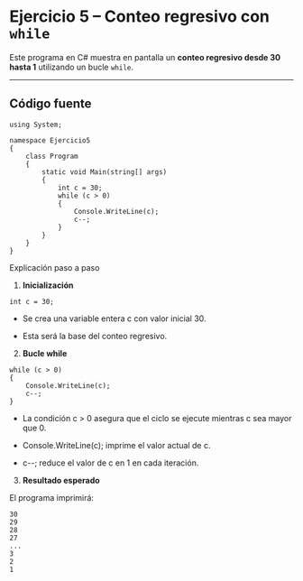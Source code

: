 #  Ejercicio 5 – Conteo regresivo con `while`

Este programa en C# muestra en pantalla un **conteo regresivo desde 30 hasta 1** utilizando un bucle `while`.

---

## Código fuente

```
using System;

namespace Ejercicio5
{
    class Program
    {
        static void Main(string[] args)
        {
            int c = 30;
            while (c > 0)
            {
                Console.WriteLine(c);
                c--;
            }
        }
    }
}
```
Explicación paso a paso
1. **Inicialización**
```
int c = 30;
```

- Se crea una variable entera c con valor inicial 30.

- Esta será la base del conteo regresivo.

2. **Bucle while**
```
while (c > 0)
{
    Console.WriteLine(c);
    c--;
}
```

- La condición c > 0 asegura que el ciclo se ejecute mientras c sea mayor que 0.

- Console.WriteLine(c); imprime el valor actual de c.

- c--; reduce el valor de c en 1 en cada iteración.

3. **Resultado esperado**

El programa imprimirá:
```
30
29
28
27
...
3
2
1
```